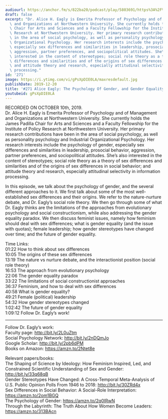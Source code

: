 ```yaml
---
audiourl: https://anchor.fm/s/822ba20/podcast/play/5803691/https%3A%2F%2Fd3ctxlq1ktw2nl.cloudfront.net%2Fproduction%2F2019-9-10%2F27460931-44100-2-c07f97937822f.m4a
draft: false
excerpt: "Dr. Alice H. Eagly is Emerita Professor of Psychology and of Management\
  \ and Organizations at Northwestern University. She currently holds the James Padilla\
  \ Chair for Arts and Sciences and a Faculty Fellowship for the Institute of Policy\
  \ Research at Northwestern University. Her primary research contributions have been\
  \ in the area of social psychology, as well as personality psychology and Industrial\
  \ Organizational Psychology. Her research interests include the psychology of gender,\
  \ especially sex differences and similarities in leadership, prosocial behavior,\
  \ aggression, partner preferences, and sociopolitical attitudes. She\u2019s also\
  \ interested in the content of stereotypes; social role theory as a theory of sex\
  \ differences and similarities and of the origins of sex differences in social behavior;\
  \ and attitude theory and research, especially attitudinal selectivity in information\
  \ processing."
id: '271'
image: https://i.ytimg.com/vi/gPsXpDIE0LA/maxresdefault.jpg
publishDate: 2019-12-20
title: '#271 Alice Eagly: The Psychology Of Gender, and Gender Equality'
youtubeid: gPsXpDIE0LA
---
```

<div class="timelinks">

RECORDED ON OCTOBER 10th, 2019.  
Dr. Alice H. Eagly is Emerita Professor of Psychology and of Management and Organizations at Northwestern University. She currently holds the James Padilla Chair for Arts and Sciences and a Faculty Fellowship for the Institute of Policy Research at Northwestern University. Her primary research contributions have been in the area of social psychology, as well as personality psychology and Industrial Organizational Psychology. Her research interests include the psychology of gender, especially sex differences and similarities in leadership, prosocial behavior, aggression, partner preferences, and sociopolitical attitudes. She’s also interested in the content of stereotypes; social role theory as a theory of sex differences and similarities and of the origins of sex differences in social behavior; and attitude theory and research, especially attitudinal selectivity in information processing.

In this episode, we talk about the psychology of gender, and the several different approaches to it. We first talk about some of the most well-established sex differences and their origins. We refer to the nature-nurture debate, and Dr. Eagly’s social role theory. We then go through some of what Dr. Eagly thinks are the limitations of the approaches from evolutionary psychology and social constructionism, while also addressing the gender equality paradox. We then discuss feminist issues, namely how feminism should deal with sex differences; what is gender equality (and the issue with quotas); female leadership; how gender stereotypes have changed over time; and the future of gender equality.

Time Links:  
<time>01:22</time> How to think about sex differences  
<time>10:05</time> The origins of these sex differences  
<time>13:19</time> The nature vs nurture debate, and the interactionist position (social role theory)  
<time>16:53</time> The approach from evolutionary psychology   
<time>22:06</time> The gender equality paradox  
<time>33:22</time> The limitations of social constructionist approaches  
<time>36:37</time> Feminism, and how to deal with sex differences  
<time>40:58</time> What is gender equality?  
<time>49:21</time> Female (political) leadership   
<time>54:32</time> How gender stereotypes changed  
<time>1:02:42</time> The future of gender equality  
<time>1:09:12</time> Follow Dr. Eagly’s work!

---

Follow Dr. Eagly’s work:  
Faculty page: http://bit.ly/2L0uZtm  
Social Psychology Network: http://bit.ly/2nDQmJo  
Google Scholar: http://bit.ly/2pb6dPM  
Books on Amazon: https://amzn.to/2Ntet8e

Relevant papers/books:  
The Shaping of Science by Ideology: How Feminism Inspired, Led, and Constrained Scientific Understanding of Sex and Gender: http://bit.ly/33q68qB  
Gender Stereotypes Have Changed: A Cross-Temporal Meta-Analysis of U.S. Public Opinion Polls From 1946 to 2018: http://bit.ly/30ZRd4x  
Sex Differences in Social Behavior: A Social-Role Interpretation: https://amzn.to/2om1BGQ  
The Psychology of Gender: https://amzn.to/2q0IRwN  
Through the Labyrinth: The Truth About How Women Become Leaders: https://amzn.to/313BAcn
</div>

